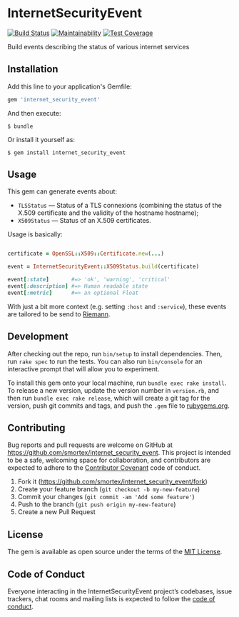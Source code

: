 # InternetSecurityEvent

[![Build Status](https://github.com/smortex/internet_security_event/actions/workflows/ci.yml/badge.svg?branch=main)](https://github.com/smortex/internet_security_event/actions/workflows/ci.yml)
[![Maintainability](https://api.codeclimate.com/v1/badges/bc64fb4f1c1088c15b8c/maintainability)](https://codeclimate.com/github/smortex/internet_security_event/maintainability)
[![Test Coverage](https://api.codeclimate.com/v1/badges/bc64fb4f1c1088c15b8c/test_coverage)](https://codeclimate.com/github/smortex/internet_security_event/test_coverage)

Build events describing the status of various internet services

## Installation

Add this line to your application's Gemfile:

```ruby
gem 'internet_security_event'
```

And then execute:

    $ bundle

Or install it yourself as:

    $ gem install internet_security_event

## Usage

This gem can generate events about:

* `TLSStatus` — Status of a TLS connexions (combining the status of the X.509
  certificate and the validity of the hostname hostname);
* `X509Status` — Status of an X.509 certificates.

Usage is basically:

```ruby

certificate = OpenSSL::X509::Certificate.new(...)

event = InternetSecurityEvent::X509Status.build(certificate)

event[:state]       #=> 'ok', 'warning', 'critical'
event[:description] #=> Human readable state
event[:metric]      #=> an optional Float
```

With just a bit more context (e.g. setting `:host` and `:service`), these
events are tailored to be send to [Riemann](http://riemann.io/).

## Development

After checking out the repo, run `bin/setup` to install dependencies. Then, run
`rake spec` to run the tests. You can also run `bin/console` for an interactive
prompt that will allow you to experiment.

To install this gem onto your local machine, run `bundle exec rake install`. To
release a new version, update the version number in `version.rb`, and then run
`bundle exec rake release`, which will create a git tag for the version, push
git commits and tags, and push the `.gem` file to
[rubygems.org](https://rubygems.org).

## Contributing

Bug reports and pull requests are welcome on GitHub at
https://github.com/smortex/internet_security_event. This project is intended to
be a safe, welcoming space for collaboration, and contributors are expected to
adhere to the [Contributor Covenant](http://contributor-covenant.org) code of
conduct.

1. Fork it (https://github.com/smortex/internet_security_event/fork)
2. Create your feature branch (`git checkout -b my-new-feature`)
3. Commit your changes (`git commit -am 'Add some feature'`)
4. Push to the branch (`git push origin my-new-feature`)
5. Create a new Pull Request

## License

The gem is available as open source under the terms of the [MIT
License](https://opensource.org/licenses/MIT).

## Code of Conduct

Everyone interacting in the InternetSecurityEvent project’s codebases, issue
trackers, chat rooms and mailing lists is expected to follow the [code of
conduct](https://github.com/smortex/internet_security_event/blob/main/CODE_OF_CONDUCT.md).
